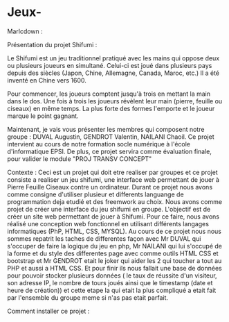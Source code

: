 # Jeux-
Marlcdown :

Présentation du projet Shifumi : 

Le Shifumi est un jeu traditionnel pratiqué avec les mains qui oppose deux ou plusieurs joueurs en simultané. Celui-ci est joué dans plusieurs pays depuis des siècles (Japon, Chine, Allemagne, Canada, Maroc, etc.) Il a été inventé en Chine vers 1600. 

Pour commencer, les joueurs comptent jusqu'à trois en mettant la main dans le dos. Une fois à trois les joueurs révèlent leur main (pierre, feuille ou ciseaux) en même temps. La plus forte des formes l'emporte et le joueur marque le point gagnant. 

Maintenant, je vais vous présenter les membres qui composent notre groupe : DUVAL Augustin, GENDROT Valentin, NAILANI Chaoil. Ce projet intervient au cours de notre formation socle numérique à l'école d'informatique EPSI. De plus, ce projet servira comme évaluation finale, pour valider le module "PROJ TRANSV CONCEPT"

Contexte : 
Ceci est un projet qui doit etre realiser par groupes et ce projet consiste a realiser un jeu shifumi, une interface web permettant de jouer à Pierre Feuille Ciseaux contre un ordinateur. Durant ce projet nous avons comme consigne d'utiliser plusieur et differents languange de programmation deja etudié et des freemwork au choix.
Nous avons comme projet de créer une interface du jeu shifumi en groupe. L'objectif est de créer un site web permettant de jouer à Shifumi. Pour ce faire, nous avons réalisé une conception web fonctionnel en utilisant différents langages informatiques (PhP, HTML, CSS, MYSQL).
Au cours de ce projet nous nous sommes repatrit les taches de differentes façon avec Mr DUVAL qui s'occuper de faire la logique du jeu en php, Mr NAILANI qui lui s'occupé de la forme et du style des differentes page avec comme outils HTML CSS et bootstrap et Mr GENDROT etait le joker qui aider les 2 qui toucher a tout au PHP et aussi a HTML CSS. Et pour finir ils nous fallait une base de données pour pouvoir stocker plusieurs données ( le taux de réussite d'un visiteur, son adresse IP, le nombre de tours joués ainsi que le timestamp (date et heure de création)) et cette etape la qui etait la plus compliqué a etait fait par l'ensemble du groupe meme si n'as pas etait parfait.  

Comment installer ce projet :
